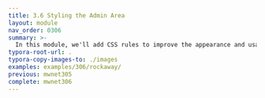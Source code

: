 ```yaml
---
title: 3.6 Styling the Admin Area
layout: module
nav_order: 0306
summary: >-
  In this module, we'll add CSS rules to improve the appearance and usability of our admin pages.
typora-root-url: .
typora-copy-images-to: ./images
examples: examples/306/rockaway/
previous: mwnet305
complete: mwnet306
---
```


